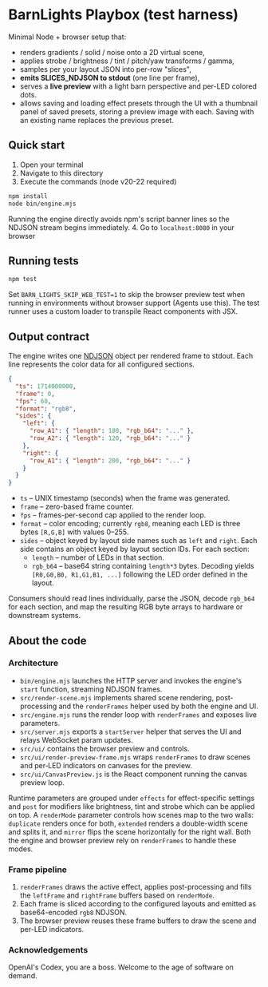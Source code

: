 # BarnLights Playbox (test harness)

Minimal Node + browser setup that:
- renders gradients / solid / noise onto a 2D virtual scene,
- applies strobe / brightness / tint / pitch/yaw transforms / gamma,
- samples per your layout JSON into per-row "slices",
- **emits SLICES_NDJSON to stdout** (one line per frame),
- serves a **live preview** with a light barn perspective and per-LED colored dots.
- allows saving and loading effect presets through the UI with a thumbnail panel of saved presets, storing a preview image with each. Saving with an existing name replaces the previous preset.

## Quick start
1. Open your terminal
2. Navigate to this directory
3. Execute the commands (node v20-22 required)
```bash
npm install
node bin/engine.mjs
```
   Running the engine directly avoids npm's script banner lines so the NDJSON stream begins immediately.
4.  Go to `localhost:8080` in your browser

## Running tests
```bash
npm test
```
Set `BARN_LIGHTS_SKIP_WEB_TEST=1` to skip the browser preview test when running in environments without browser support (Agents use this). The test runner uses a custom loader to transpile React components with JSX.

## Output contract

The engine writes one [NDJSON](https://ndjson.org/) object per rendered frame to
stdout. Each line represents the color data for all configured sections.

```json
{
  "ts": 1714000000,
  "frame": 0,
  "fps": 60,
  "format": "rgb8",
  "sides": {
    "left": {
      "row_A1": { "length": 180, "rgb_b64": "..." },
      "row_A2": { "length": 120, "rgb_b64": "..." }
    },
    "right": {
      "row_A1": { "length": 200, "rgb_b64": "..." }
    }
  }
}
```

- `ts` – UNIX timestamp (seconds) when the frame was generated.
- `frame` – zero-based frame counter.
- `fps` – frames-per-second cap applied to the render loop.
- `format` – color encoding; currently `rgb8`, meaning each LED is three bytes
  `[R,G,B]` with values 0–255.
- `sides` – object keyed by layout side names such as `left` and `right`. Each
  side contains an object keyed by layout section IDs. For each section:
  - `length` – number of LEDs in that section.
  - `rgb_b64` – base64 string containing `length*3` bytes. Decoding yields
    `[R0,G0,B0, R1,G1,B1, ...]` following the LED order defined in the layout.

Consumers should read lines individually, parse the JSON, decode `rgb_b64` for
each section, and map the resulting RGB byte arrays to hardware or downstream
systems.

## About the code

### Architecture
- `bin/engine.mjs` launches the HTTP server and invokes the engine's `start` function, streaming NDJSON frames.
- `src/render-scene.mjs` implements shared scene rendering, post-processing and the `renderFrames` helper used by both the engine and UI.
- `src/engine.mjs` runs the render loop with `renderFrames` and exposes live parameters.
- `src/server.mjs` exports a `startServer` helper that serves the UI and relays WebSocket param updates.
- `src/ui/` contains the browser preview and controls.
- `src/ui/render-preview-frame.mjs` wraps `renderFrames` to draw scenes and per‑LED indicators on canvases for the preview.
- `src/ui/CanvasPreview.js` is the React component running the canvas preview loop.

Runtime parameters are grouped under `effects` for effect-specific settings
and `post` for modifiers like brightness, tint and strobe which can be applied on top.
A `renderMode` parameter controls how scenes map to the two walls: `duplicate` renders once for both, `extended` renders a double-width scene and splits it, and `mirror` flips the scene horizontally for the right wall. Both the engine and browser preview rely on `renderFrames` to handle these modes.

### Frame pipeline
1. `renderFrames` draws the active effect, applies post-processing and fills the `leftFrame` and `rightFrame` buffers based on `renderMode`.
2. Each frame is sliced according to the configured layouts and emitted as base64-encoded `rgb8` NDJSON.
3. The browser preview reuses these frame buffers to draw the scene and per-LED indicators.

### Acknowledgements
OpenAI's Codex, you are a boss. Welcome to the age of software on demand.
